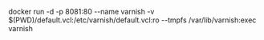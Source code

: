 
docker run -d -p 8081:80 --name varnish -v $(PWD)/default.vcl:/etc/varnish/default.vcl:ro --tmpfs /var/lib/varnish:exec varnish


